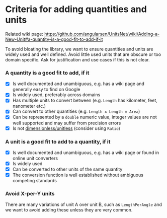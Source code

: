 # Criteria for adding quantities and units

Related wiki page: https://github.com/angularsen/UnitsNet/wiki/Adding-a-New-Unit#a-quantity-is-a-good-fit-to-add-if-it

To avoid bloating the library, we want to ensure quantities and units are widely used and well defined.
Avoid little used units that are obscure or too domain specific.
Ask for justification and use cases if this is not clear.

### A quantity is a good fit to add, if it

- [x] Is well documented and unambiguous, e.g. has a wiki page and generally easy to find on Google
- [x] Is widely used, preferably across domains
- [x] Has multiple units to convert between (e.g. `Length` has kilometer, feet, nanometer etc.)
- [x] Can convert to other quantities (e.g. `Length x Length = Area`)
- [x] Can be represented by a `double` numeric value, integer values are not well supported and may suffer from precision errors
- [x] Is not [dimensionless/unitless](https://en.wikipedia.org/wiki/Dimensionless_quantity) (consider using `Ratio`)

### A unit is a good fit to add to a quantity, if it

- [x] Is well documented and unambiguous, e.g. has a wiki page or found in online unit converters
- [x] Is widely used
- [x] Can be converted to other units of the same quantity
- [x] The conversion function is well established without ambiguous competing standards

### Avoid X-per-Y units

There are many variations of unit A over unit B, such as `LengthPerAngle` and we want to avoid adding these unless they are very common.